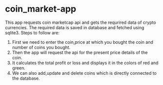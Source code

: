 # coin_market-app
This app requests coin marketcap api and gets the requrired data of crypto currencies.
The required data is saved in database and fetched using sqlite3.
Steps to follow are:
1) First we need to enter the coin,price at which you bought the coin and number of coins you bought.
2) Then the app will request the api for the present price details of the coin. 
3) It calculates the total profit or loss and displays it in the colors of red and green.
4) We can also add,update and delete coins which is directly connected to the database.
